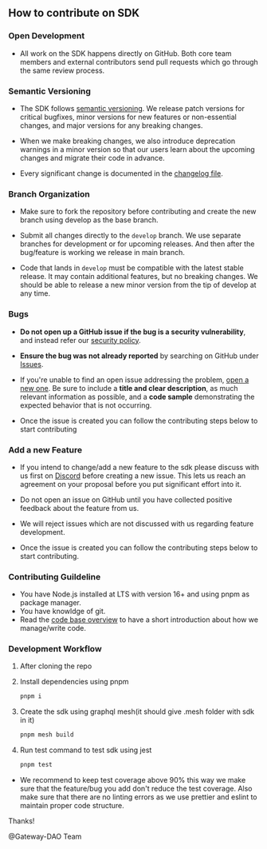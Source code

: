 ## How to contribute on SDK

### Open Development

- All work on the SDK happens directly on GitHub. Both core team members and external contributors send pull requests which go through the same review process.

### Semantic Versioning

- The SDK follows [semantic versioning](https://semver.org/). We release patch versions for critical bugfixes, minor versions for new features or non-essential changes, and major versions for any breaking changes.

- When we make breaking changes, we also introduce deprecation warnings in a minor version so that our users learn about the upcoming changes and migrate their code in advance.

- Every significant change is documented in the [changelog file](https://github.com/Gateway-DAO/javascript-sdk/blob/main/CHANGELOG.md).

### Branch Organization

- Make sure to fork the repository before contributing and create the new branch using develop as the base branch.

- Submit all changes directly to the `develop` branch. We use separate branches for development or for upcoming releases. And then after the bug/feature is working we release in main branch.

- Code that lands in `develop` must be compatible with the latest stable release. It may contain additional features, but no breaking changes. We should be able to release a new minor version from the tip of develop at any time.

### Bugs

- **Do not open up a GitHub issue if the bug is a security vulnerability**, and instead refer our [security policy](https://github.com/Gateway-DAO/javascript-sdk/blob/main/SECURITY.md).

- **Ensure the bug was not already reported** by searching on GitHub under [Issues](https://github.com/Gateway-dao/javascript-sdk/issues).

- If you're unable to find an open issue addressing the problem, [open a new one](https://github.com/Gateway-dao/javascript-sdk/issues/new). Be sure to include a **title and clear description**, as much relevant information as possible, and a **code sample** demonstrating the expected behavior that is not occurring.

- Once the issue is created you can follow the contributing steps below to start contributing

### **Add a new Feature**

- If you intend to change/add a new feature to the sdk please discuss with us first on [Discord](https://discord.gg/tgt3KjcHGs) before creating a new issue. This lets us reach an agreement on your proposal before you put significant effort into it.

- Do not open an issue on GitHub until you have collected positive feedback about the feature from us.

- We will reject issues which are not discussed with us regarding feature development.

- Once the issue is created you can follow the contributing steps below to start contributing.

### Contributing Guildeline

- You have Node.js installed at LTS with version 16+ and using pnpm as package manager.
- You have knowldge of git.
- Read the [code base overview](https://github.com/Gateway-DAO/javascript-sdk/blob/main/CODE_BASE_OVERVIEW.md) to have a short introduction about how we manage/write code.

### Development Workflow

1. After cloning the repo

2. Install dependencies using pnpm

   ```sh
   pnpm i
   ```

3. Create the sdk using graphql mesh(it should give .mesh folder with sdk in it)

   ```sh
   pnpm mesh build
   ```

4. Run test command to test sdk using jest

   ```sh
   pnpm test
   ```

- We recommend to keep test coverage above 90% this way we make sure that the feature/bug you add don't reduce the test coverage. Also make sure that there are no linting errors as we use prettier and eslint to maintain proper code structure.

Thanks!

@Gateway-DAO Team

